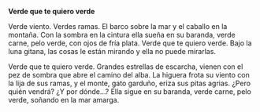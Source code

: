**Verde que te quiero verde**  

Verde viento. Verdes ramas.
El barco sobre la mar
y el caballo en la montaña.
Con la sombra en la cintura
ella sueña en su baranda,
verde carne, pelo verde,
con ojos de fría plata.
Verde que te quiero verde.
Bajo la luna gitana,
las cosas le están mirando
y ella no puede mirarlas.

Verde que te quiero verde.
Grandes estrellas de escarcha,
vienen con el pez de sombra
que abre el camino del alba.
La higuera frota su viento
con la lija de sus ramas,
y el monte, gato garduño,
eriza sus pitas agrias.
¿Pero quién vendrá? ¿Y por dónde…?
Ella sigue en su baranda,
verde carne, pelo verde,
soñando en la mar amarga.
  
